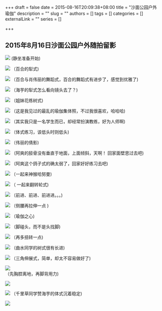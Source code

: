 +++
draft = false
date = 2015-08-16T20:09:38+08:00
title = "沙面公园户外瑜伽"
description = ""
slug = ""
authors = []
tags = []
categories = []
externalLink = ""
series = []

+++



## **2015年8月16日沙面公园户外随拍留影**



![](https://oss.sssmoe.com/wp-content/uploads202406062132388.jpg)
(静坐准备开始)



![](https://oss.sssmoe.com/wp-content/uploads202406062132389.jpg)
（百合的犁式)

![](https://oss.sssmoe.com/wp-content/uploads202406062132390.jpg)
（百合与肖伟丽的舞蹈式，百合的舞蹈式有进步了，感觉到优雅了)



![](https://oss.sssmoe.com/wp-content/uploads202406062132391.jpg)
（海芋的犁式怎么看向镜头去了？)

![](https://oss.sssmoe.com/wp-content/uploads202406062132392.jpg)
（姐妹花练树式)

![](https://oss.sssmoe.com/wp-content/uploads202406062132393.jpg)
（这是我见过的最乱的瑜伽集体照，不过我很喜欢，哈哈哈)

![](https://oss.sssmoe.com/wp-content/uploads202406062132394.jpg)
（其实我只是一名学生而已，却经常扮演教练，好为人师啊)

![](https://oss.sssmoe.com/wp-content/uploads202406062132395.jpg)
（体式练习，该低头时则低头)

![](https://oss.sssmoe.com/wp-content/uploads202406062132396.jpg)
（伟丽的倩影)

![](https://oss.sssmoe.com/wp-content/uploads202406062132397.jpg)
（阿爽的胫骨没有垂直于地面，上面倾斜，天啊！ 回家面壁思过去吧)

![](https://oss.sssmoe.com/wp-content/uploads202406062132398.jpg)
（阿爽这个鸽子式的确太弱了，回家好好练习去吧)    

![](https://oss.sssmoe.com/wp-content/uploads202406062132399.jpg)
（一起来神猴哈努曼)

![](https://oss.sssmoe.com/wp-content/uploads202406062132400.jpg)
（ 一起来翻转轮式)

![](https://oss.sssmoe.com/wp-content/uploads202406062132401.jpg)
（前进、前进、前进进。。。)

![](https://oss.sssmoe.com/wp-content/uploads202406062132402.jpg)
（侧腰再拉伸一点 )

![](https://oss.sssmoe.com/wp-content/uploads202406062132403.jpg)
（瑜伽之心)

![](https://oss.sssmoe.com/wp-content/uploads202406062132404.jpg)
（脚碰头，而不是头找脚)

![](https://oss.sssmoe.com/wp-content/uploads202406062132405.jpg)
（再多扭转一点)

![](https://oss.sssmoe.com/wp-content/uploads202406062132406.jpg)
（曲水同学的树式很有长进)

![](https://oss.sssmoe.com/wp-content/uploads202406062132407.jpg)
（三角伸展式，简单，却太不容易做好了)

![](https://oss.sssmoe.com/wp-content/uploads202406062132408.jpg)   
（先胸腔离地，再脚背用力)

![](https://oss.sssmoe.com/wp-content/uploads202406062132409.jpg)

![](https://oss.sssmoe.com/wp-content/uploads202406062132410.jpg)
（千里草同学赞海芋的体式沉着稳定)

![](https://oss.sssmoe.com/wp-content/uploads202406062132411.jpg)   
